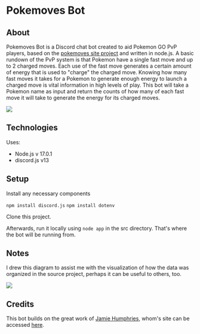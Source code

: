 # Pokemoves Bot

## About

Pokemoves Bot is a Discord chat bot created to aid Pokemon GO PvP players, based on the [pokemoves site project](https://github.com/jamiehumphries/pokemoves) and written in node.js. A basic rundown of the PvP system is that Pokemon have a single fast move and up to 2 charged moves. Each use of the fast move generates a certain amount of energy that is used to "charge" the charged move. Knowing how many fast moves it takes for a Pokemon to generate enough energy to launch a charged move is vital information in high levels of play. This bot will take a Pokemon name as input and return the counts of how many of each fast move it will take to generate the energy for its charged moves.

![](https://i.imgur.com/teY0EtG.png)


## Technologies

Uses:
* Node.js v 17.0.1
* discord.js v13

## Setup

Install any necessary components

`npm install discord.js`
`npm install dotenv`

Clone this project.

Afterwards, run it locally using `node app` in the src directory. That's where the bot will be running from.

## Notes

I drew this diagram to assist me with the visualization of how the data was organized in the source project, perhaps it can be useful to others, too.

![](https://i.imgur.com/MtE4ODT.png)

## Credits

This bot builds on the great work of [Jamie Humphries](https://github.com/jamiehumphries), whom's site can be accessed [here](https://www.pokemoves.com/).